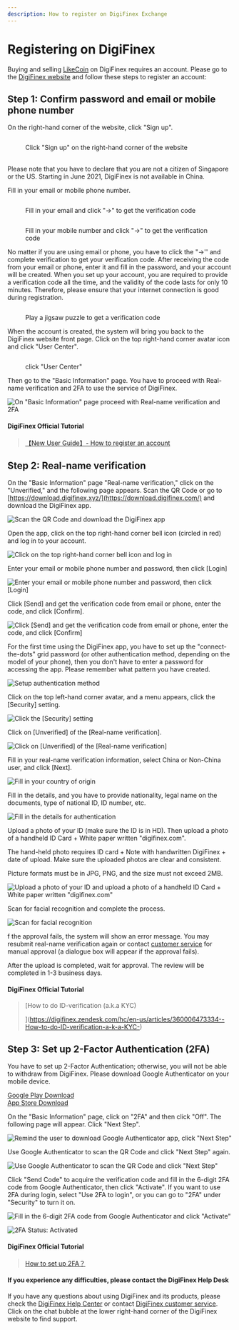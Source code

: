 ```yaml
---
description: How to register on DigiFinex Exchange
---
```


# Registering on DigiFinex

Buying and selling [LikeCoin](https://like.co/) on DigiFinex requires an account. Please go to the [DigiFinex website](https://www.digifinex.com/zh-hk/?ts=1597115837) and follow these steps to register an account:

## Step 1: Confirm password and email or mobile phone number

On the right-hand corner of the website, click "Sign up".

<figure><img src="../../.gitbook/assets/digifinex-1-en.png" alt=""><figcaption><p>Click "Sign up" on the right-hand corner of the website</p></figcaption></figure>

\
Please note that you have to declare that you are not a citizen of Singapore or the US. Starting in June 2021, DigiFinex is not available in China.&#x20;

Fill in your email or mobile phone number.

<figure><img src="../../.gitbook/assets/digifinex-2-en.png" alt=""><figcaption><p>Fill in your email and click "->" to get the verification code</p></figcaption></figure>

<figure><img src="../../.gitbook/assets/digifinex-3-en.png" alt=""><figcaption><p>Fill in your mobile number and click "->" to get the verification code</p></figcaption></figure>

No matter if you are using email or phone, you have to click the "->'' and complete verification to get your verification code. After receiving the code from your email or phone, enter it and fill in the password, and your account will be created. When you set up your account, you are required to provide a verification code all the time, and the validity of the code lasts for only 10 minutes. Therefore, please ensure that your internet connection is good during registration.

<figure><img src="../../.gitbook/assets/digifinex-4.png" alt=""><figcaption><p>Play a jigsaw puzzle to get a verification code</p></figcaption></figure>

When the account is created, the system will bring you back to the DigiFinex website front page. Click on the top right-hand corner avatar icon and click "User Center".

<figure><img src="../../.gitbook/assets/digifinex-5-en.png" alt=""><figcaption><p>click "User Center"</p></figcaption></figure>

Then go to the "Basic Information" page. You have to proceed with Real-name verification and 2FA to use the service of DigiFinex.

![On "Basic Information" page proceed with Real-name verification and 2FA](../../.gitbook/assets/digifinex-6-en.png)

#### DigiFinex Official Tutorial

> [【New User Guide】- How to register an account> ](https://digifinex.zendesk.com/hc/en-us/articles/360006576493--New-User-Guide-How-to-register-an-account)

## Step 2: Real-name verification <a href="#id-2" id="id-2"></a>

On the "Basic Information" page "Real-name verification," click on the "Unverified," and the following page appears. Scan the QR Code or go to [https://download.digifinex.xyz/](https://download.digifinex.com/) and download the DigiFinex app.

![Scan the QR Code and download the DigiFinex app](../../.gitbook/assets/digifinex-11-en.png)

Open the app, click on the top right-hand corner bell icon (circled in red) and log in to your account.



![Click on the top right-hand corner bell icon and log in](../../.gitbook/assets/digifinex-mobile-1.png)

Enter your email or mobile phone number and password, then click \[Login]

![Enter your email or mobile phone number and password, then click \[Login\]](../../.gitbook/assets/digifinex-mobile-2.png)

Click \[Send] and get the verification code from email or phone, enter the code, and click \[Confirm].

![Click \[Send\] and get the verification code from email or phone, enter the code, and click \[Confirm\]](../../.gitbook/assets/digifinex-mobile-3.png)

For the first time using the DigiFinex app, you have to set up the "connect-the-dots" grid password (or other authentication method, depending on the model of your phone), then you don't have to enter a password for accessing the app. Please remember what pattern you have created.



![Setup authentication method](../../.gitbook/assets/digifinex-mobile-4.png)

Click on the top left-hand corner avatar, and a menu appears, click the \[Security] setting.

![Click the \[Security\] setting](../../.gitbook/assets/digifinex-mobile-5.png)

Click on \[Unverified] of the \[Real-name verification].

![Click on \[Unverified\] of the \[Real-name verification\]](../../.gitbook/assets/digifinex-mobile-6.png)

Fill in your real-name verification information, select China or Non-China user, and click \[Next].

![Fill in your country of origin](../../.gitbook/assets/digifinex-mobile-7.png)

Fill in the details, and you have to provide nationality, legal name on the documents, type of national ID, ID number, etc.

![Fill in the details for authentication](../../.gitbook/assets/digifinex-mobile-8.png)

Upload a photo of your ID (make sure the ID is in HD). Then upload a photo of a handheld ID Card + White paper written "digifinex.com".

The hand-held photo requires ID card + Note with handwritten DigiFinex + date of upload. Make sure the uploaded photos are clear and consistent.

Picture formats must be in JPG, PNG, and the size must not exceed 2MB.

![Upload a photo of your ID and upload a photo of a handheld ID Card + White paper written "digifinex.com"](../../.gitbook/assets/mceclip1.png)

Scan for facial recognition and complete the process.

![Scan for facial recognition](../../.gitbook/assets/实名认证原图5-60%图.jpg)

f the approval fails, the system will show an error message. You may resubmit real-name verification again or contact [customer service](https://support.digifinex.com/hc/en-us/articles/360000525241-How-to-get-help-for-the-Customer-Service) for manual approval (a dialogue box will appear if the approval fails).

After the upload is completed, wait for approval. The review will be completed in 1-3 business days.

#### DigiFinex Official Tutorial

> [How to do ID-verification (a.k.a KYC)>> ](https://digifinex.zendesk.com/hc/en-us/articles/360006473334--How-to-do-ID-verification-a-k-a-KYC-)

Step 3: Set up 2-Factor Authentication&#x20;(2FA) <a href="#id-3-google" id="id-3-google"></a>
--------------------------------------------------------

You have to set up 2-Factor Authentication; otherwise, you will not be able to withdraw from DigiFinex. Please download Google Authenticator on your mobile device.

[Google Play Download](https://play.google.com/store/apps/details?id=com.google.android.apps.authenticator2\&hl=zh\_TW)\
[App Store Download](https://apps.apple.com/hk/app/google-authenticator/id388497605)

On the "Basic Information" page, click on "2FA" and then click "Off". The following page will appear. Click "Next Step".

![Remind the user to download Google Authenticator app, click "Next Step"](../../.gitbook/assets/digifinex-7-en.png)

Use Google Authenticator to scan the QR Code and click "Next Step" again.

![Use Google Authenticator to scan the QR Code and click "Next Step"](../../.gitbook/assets/digifinex-8-en.png)



Click "Send Code" to acquire the verification code and fill in the 6-digit 2FA code from Google Authenticator, then click "Activate". If you want to use 2FA during login, select "Use 2FA to login", or you can go to "2FA" under "Security" to turn it on.

![Fill in the 6-digit 2FA code from Google Authenticator and click "Activate"](../../.gitbook/assets/digifinex-9-en.png)

![2FA Status: Activated](../../.gitbook/assets/digifinex-10-en.png)

#### DigiFinex Official Tutorial

> [How to set up 2FA？> ](https://digifinex.zendesk.com/hc/en-us/articles/360007869553-How-to-set-up-2FA-)[> ](https://digifinex.zendesk.com/hc/en-us/articles/360000518802-FAQ-about-2FA)

#### If you experience any difficulties, please contact the DigiFinex Help Desk

If you have any questions about using DigiFinex and its products, please check the [DigiFinex Help Center](https://support.digifinex.com/hc/en-us) or contact [DigiFinex customer service](https://support.digifinex.com/hc/en-us/articles/360000525241-How-to-get-help-for-the-Customer-Service). Click on the chat bubble at the lower right-hand corner of the DigiFinex website to find support.
